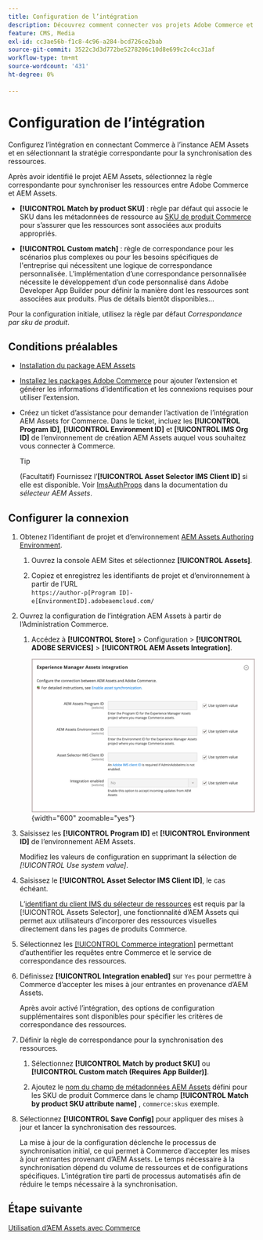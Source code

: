 ```yaml
---
title: Configuration de l’intégration
description: Découvrez comment connecter vos projets Adobe Commerce et Experience Manager Assets pour activer la synchronisation des ressources entre ces deux systèmes.
feature: CMS, Media
exl-id: cc3ae56b-f1c8-4c96-a284-bcd726ce2bab
source-git-commit: 3522c3d3d772be5278206c10d8e699c2c4cc31af
workflow-type: tm+mt
source-wordcount: '431'
ht-degree: 0%

---
```


# Configuration de l’intégration

Configurez l’intégration en connectant Commerce à l’instance AEM Assets et en sélectionnant la stratégie correspondante pour la synchronisation des ressources.

Après avoir identifié le projet AEM Assets, sélectionnez la règle correspondante pour synchroniser les ressources entre Adobe Commerce et AEM Assets.

- **[!UICONTROL Match by product SKU]** : règle par défaut qui associe le SKU dans les métadonnées de ressource au [SKU de produit Commerce](https://experienceleague.adobe.com/en/docs/commerce-operations/implementation-playbook/glossary#sku) pour s’assurer que les ressources sont associées aux produits appropriés.

- **[!UICONTROL Custom match]** : règle de correspondance pour les scénarios plus complexes ou pour les besoins spécifiques de l&#39;entreprise qui nécessitent une logique de correspondance personnalisée. L’implémentation d’une correspondance personnalisée nécessite le développement d’un code personnalisé dans Adobe Developer App Builder pour définir la manière dont les ressources sont associées aux produits. Plus de détails bientôt disponibles...

Pour la configuration initiale, utilisez la règle par défaut *Correspondance par sku de produit*.

## Conditions préalables

- [Installation du package AEM Assets](aem-assets-configure-aem.md)

- [Installez les packages Adobe Commerce](aem-assets-configure-commerce.md) pour ajouter l’extension et générer les informations d’identification et les connexions requises pour utiliser l’extension.

- Créez un ticket d’assistance pour demander l’activation de l’intégration AEM Assets for Commerce. Dans le ticket, incluez les **[!UICONTROL Program ID]**, **[!UICONTROL Environment ID]** et **[!UICONTROL IMS Org ID]** de l’environnement de création AEM Assets auquel vous souhaitez vous connecter à Commerce.

  >[!TIP]
  >
  > (Facultatif) Fournissez l’**[!UICONTROL Asset Selector IMS Client ID]** si elle est disponible. Voir [ImsAuthProps](https://experienceleague.adobe.com/en/docs/experience-manager-cloud-service/content/assets/manage/asset-selector/asset-selector-integration/integrate-asset-selector-adobe-app) dans la documentation du *sélecteur AEM Assets*.

## Configurer la connexion

1. Obtenez l’identifiant de projet et d’environnement [AEM Assets Authoring Environment](https://experienceleague.adobe.com/en/docs/experience-manager-cloud-service/content/sites/authoring/quick-start).

   1. Ouvrez la console AEM Sites et sélectionnez **[!UICONTROL Assets]**.

   1. Copiez et enregistrez les identifiants de projet et d’environnement à partir de l’URL <br>`https://author-p[Program ID]-e[EnvironmentID].adobeaemcloud.com/`
1. Ouvrez la configuration de l’intégration AEM Assets à partir de l’Administration Commerce.

   1. Accédez à **[!UICONTROL Store]** > Configuration > **[!UICONTROL ADOBE SERVICES]** > **[!UICONTROL AEM Assets Integration]**.

      ![L’intégration AEM Assets active l’intégration](assets/aem-assets-integration-enable-config.png){width="600" zoomable="yes"}

1. Saisissez les **[!UICONTROL Program ID]** et **[!UICONTROL Environment ID]** de l’environnement AEM Assets.

   Modifiez les valeurs de configuration en supprimant la sélection de *[!UICONTROL Use system value]*.

1. Saisissez le **[!UICONTROL Asset Selector IMS Client ID]**, le cas échéant.

   L’[identifiant du client IMS du sélecteur de ressources](https://experienceleague.adobe.com/en/docs/experience-manager-cloud-service/content/assets/manage/asset-selector/asset-selector-integration/integrate-asset-selector-adobe-app#ims-auth-props) est requis par la [!UICONTROL Assets Selector], une fonctionnalité d’AEM Assets qui permet aux utilisateurs d’incorporer des ressources visuelles directement dans les pages de produits Commerce.

1. Sélectionnez les [[!UICONTROL Commerce integration]](aem-assets-configure-commerce.md#add-the-integration-to-the-commerce-environment) permettant d’authentifier les requêtes entre Commerce et le service de correspondance des ressources.

1. Définissez **[!UICONTROL Integration enabled]** sur `Yes` pour permettre à Commerce d’accepter les mises à jour entrantes en provenance d’AEM Assets.

   Après avoir activé l’intégration, des options de configuration supplémentaires sont disponibles pour spécifier les critères de correspondance des ressources.

1. Définir la règle de correspondance pour la synchronisation des ressources.

   1. Sélectionnez **[!UICONTROL Match by product SKU]** ou **[!UICONTROL Custom match (Requires App Builder)]**.

   1. Ajoutez le [nom du champ de métadonnées AEM Assets](aem-assets-configure-aem.md#configure-metadata) défini pour les SKU de produit Commerce dans le champ **[!UICONTROL Match by product SKU attribute name]** , `commerce:skus` exemple.

1. Sélectionnez **[!UICONTROL Save Config]** pour appliquer des mises à jour et lancer la synchronisation des ressources.

   La mise à jour de la configuration déclenche le processus de synchronisation initial, ce qui permet à Commerce d’accepter les mises à jour entrantes provenant d’AEM Assets. Le temps nécessaire à la synchronisation dépend du volume de ressources et de configurations spécifiques. L’intégration tire parti de processus automatisés afin de réduire le temps nécessaire à la synchronisation.

## Étape suivante

[Utilisation d’AEM Assets avec Commerce](aem-assets-manage.md)
